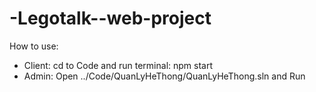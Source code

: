 # -Legotalk--web-project
How to use:
- Client: cd to Code and run terminal: npm start
- Admin: Open ../Code/QuanLyHeThong/QuanLyHeThong.sln and Run
